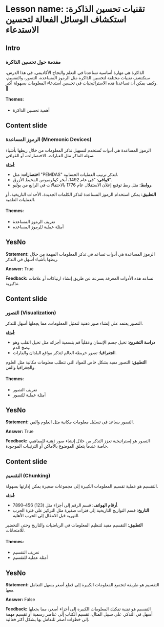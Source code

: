 # Lesson name: تقنيات تحسين الذاكرة: استكشاف الوسائل الفعالة لتحسين الاستدعاء

## Intro

### مقدمة حول تحسين الذاكرة

الذاكرة هي مهارة أساسية تساعدنا في التعلم والنجاح الأكاديمي. في هذا الدرس، سنكتشف تقنيات مختلفة لتحسين الذاكرة مثل الرموز المساعدة، التصور، والتقسيم، وكيف يمكن أن تساعدنا هذه الاستراتيجيات في تحسين استدعاء المعلومات بسهولة أكبر. 🌟

#### **Themes:**
- أهمية تحسين الذاكرة

## Content slide

### الرموز المساعدة (Mnemonic Devices)

الرموز المساعدة هي أدوات تُستخدم لتسهيل تذكر المعلومات من خلال ربطها بأشياء سهلة التذكر مثل العبارات، الاختصارات، أو القوافي.

**أمثلة:**
- **اختصارات**: مثل "PEMDAS" لتذكر ترتيب العمليات الحسابية.
- **قوافي**: "في عام 1492، أبحر كولومبوس المحيط الأزرق".
- **روابط**: مثل ربط توقيع إعلان الاستقلال عام 1776 بالاحتفالات في الرابع من يوليو.

**التطبيق:** يمكن استخدام الرموز المساعدة لتذكر الكلمات الجديدة، الأحداث التاريخية، أو العمليات العلمية.

#### **Themes:**
- تعريف الرموز المساعدة
- أمثلة عملية للرموز المساعدة

## YesNo

**Statement:** الرموز المساعدة هي أدوات تساعد في تذكر المعلومات المهمة من خلال ربطها بأشياء أسهل في التذكر.

**Answer:** True

**Feedback:**
تساعد هذه الأدوات المعرفة بسرعة عن طريق إنشاء ارتباكات أو علامات تذكيرية.


## Content slide

### التصور (Visualization)

التصور يعتمد على إنشاء صور ذهنية لتمثيل المعلومات، مما يجعلها أسهل للتذكر.

**أمثلة:**
- **دراسة التشريح**: تخيل جسم الإنسان وعقلياً قم بتسمية أجزائه مثل تخيل القلب وهو يضخ الدم.
- **الجغرافيا**: تصور خريطة العالم لتذكر مواقع البلدان والقارات.

**التطبيق:** التصور مفيد بشكل خاص للمواد التي تتطلب معلومات مكانية مثل العلوم والجغرافيا والفن.

#### **Themes:**
- تعريف التصور
- أمثلة عملية للتصور

## YesNo

**Statement:** التصور يساعد في تسليل معلومات مكانية مثل العلوم والفن.

**Answer:** True

**Feedback:**
التصور هو إستراتيجية تعزز التذكر من خلال إنشاء صور ذهنية للمفاهيم، خاصة عندما يتعلق الموضوع بالأماكن أو الترتيبات الموجودة.


## Content slide

### التقسيم (Chunking)

التقسيم هو عملية تقسيم المعلومات الكبيرة إلى مجموعات صغيرة يمكن إدارتها بسهولة.

**أمثلة:**
- **أرقام الهواتف**: قسم الرقم إلى أجزاء مثل (123) 456-7890.
- **التاريخ**: قسم التواريخ التاريخية إلى فترات صغيرة مثل التركيز على فترة الحرب الثورية قبل الانتقال إلى الحرب الأهلية.

**التطبيق:** التقسيم مفيد لتنظيم المعلومات في الرياضيات والتاريخ وحتى التحضير للامتحانات.

#### **Themes:**
- تعريف التقسيم
- أمثلة عملية للتقسيم

## YesNo

**Statement:** التقسيم هو طريقة لتجميع المعلومات الكبيرة إلى قطع أصغر يسهل التعامل معها.

**Answer:** False

**Feedback:**
التقسيم هو تقنية تفكيك المعلومات الكبيرة إلى أجزاء أصغر، مما يجعلها أسهل في التذكر. على سبيل المثال، تقسيم الكتاب إلى عناصر رسمية أو تقسيم مهمة إلى خطوات أصغر للتعامل بها بشكل أكثر فعالية.


